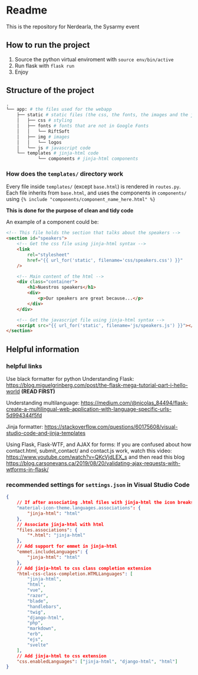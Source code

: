 # Readme

This is the repository for Nerdearla, the Sysarmy event

## How to run the project

1. Source the python virtual enviroment with `source env/bin/active`
2. Run flask with `flask run`
3. Enjoy

## Structure of the project

```python
.
└── app: # the files used for the webapp
    ├── static # static files (the css, the fonts, the images and the javascript files)
    │   ├── css # styling
    │   ├── fonts # fonts that are not in Google Fonts
    │   │   └── RiftSoft
    │   ├── img # images
    │   │   └── logos
    │   └── js # javascript code
    └── templates # jinja-html code
			└── components # jinja-html components
```

### How does the `templates/` directory work

Every file inside `templates/` (except `base.html`) is rendered in `routes.py`.
Each file inherits from `base.html`, and uses the components in `components/` using `{% include "components/component_name_here.html" %}`

**This is done for the purpose of clean and tidy code**

An example of a component could be:

```html
<!-- This file holds the section that talks about the speakers -->
<section id="speakers">
	<!-- Get the css file using jinja-html syntax -->
	<link
		rel="stylesheet"
		href="{{ url_for('static', filename='css/speakers.css') }}"
	/>

	<!-- Main content of the html -->
	<div class="container">
		<h1>Nuestros speakers</h1>
		<div>
			<p>Our speakers are great because...</p>
		</div>
	</div>

	<!-- Get the javascript file using jinja-html syntax -->
	<script src="{{ url_for('static', filename='js/speakers.js') }}"></script>
</section>
```

## Helpful information

### helpful links

Use black formatter for python
Understanding Flask: https://blog.miguelgrinberg.com/post/the-flask-mega-tutorial-part-i-hello-world **(READ FIRST)**

Understanding multilanguage: https://medium.com/@nicolas_84494/flask-create-a-multilingual-web-application-with-language-specific-urls-5d994344f5fd

Jinja formatter: https://stackoverflow.com/questions/60175608/visual-studio-code-and-jinja-templates

Using Flask, Flask-WTF, and AJAX for forms:
If you are confused about how contact.html, submit_contact/ and contact.js work, watch this video: https://www.youtube.com/watch?v=QKcVjdLEX_s and then read this blog https://blog.carsonevans.ca/2019/08/20/validating-ajax-requests-with-wtforms-in-flask/

### recommended settings for `settings.json` in Visual Studio Code

```json
{
	// If after associating .html files with jinja-html the icon breaks, add this to your `settings.json` (if you are using Material Icon Theme):
	"material-icon-theme.languages.associations": {
		"jinja-html": "html"
	},
	// Associate jinja-html with html
	"files.associations": {
		"*.html": "jinja-html"
	},
	// Add support for emmet in jinja-html
	"emmet.includeLanguages": {
		"jinja-html": "html"
	},
	// Add jinja-html to css class completion extension
	"html-css-class-completion.HTMLLanguages": [
		"jinja-html",
		"html",
		"vue",
		"razor",
		"blade",
		"handlebars",
		"twig",
		"django-html",
		"php",
		"markdown",
		"erb",
		"ejs",
		"svelte"
	],
	// Add jinja-html to css extension
	"css.enabledLanguages": ["jinja-html", "django-html", "html"]
}
```
